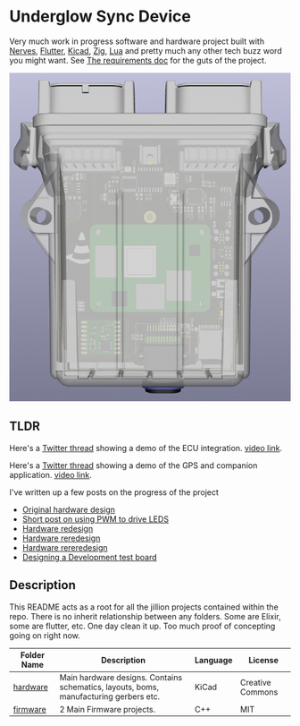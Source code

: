 # Underglow Sync Device

Very much work in progress software and hardware project built with [Nerves](https://www.nerves-project.org/), [Flutter](https://flutter.dev/), [Kicad](https://www.kicad.org/), [Zig](https://ziglang.org/), [Lua](https://www.lua.org) and pretty much any other tech buzz word you might want. See [The requirements doc](Requirements.md) for the guts of the project.

![render](/hardware/carrier/images/v2-RevA-PCB-Render-Front-Case.png)

## TLDR

Here's a [Twitter thread](https://twitter.com/pressy4pie/status/1504309482054029315) showing a demo of the ECU integration.
[video link](https://video.twimg.com/ext_tw_video/1504309386151301125/pu/vid/720x1280/zwIcUEVZBSSQAASE.mp4?tag=12).

Here's a [Twitter thread](https://twitter.com/pressy4pie/status/1506779115122139137) showing a demo of the GPS and companion application. [video link](https://video.twimg.com/ext_tw_video/1506778163891740673/pu/vid/720x1630/oxYdaMkSowD5uJmU.mp4?tag=12).

I've written up a few posts on the progress of the project

* [Original hardware design](https://cone.codes/posts/can-link/)
* [Short post on using PWM to drive LEDS](https://cone.codes/posts/nerves-pwm/)
* [Hardware redesign](https://cone.codes/posts/can-link-pt-2/)
* [Hardware reredesign](https://cone.codes/posts/can-link-pt-3/)
* [Hardware rereredesign](https://cone.codes/posts/can-link-pt-4/)
* [Designing a Development test board](https://cone.codes/posts/imx6-devboard/)

## Description

This README acts as a root for all the jillion projects contained within the repo. There is no inherit relationship between any folders. Some are Elixir, some are flutter, etc. One day clean it up. Too much proof of concepting going on right now.

| Folder Name | Description | Language | License |
| ------------| ----------- | -------- | ------- |
| [hardware](hardware/README.md) | Main hardware designs. Contains schematics, layouts, boms, manufacturing gerbers etc. | KiCad | Creative Commons |
| [firmware](firmware/README.md) | 2 Main Firmware projects. | C++ | MIT |
